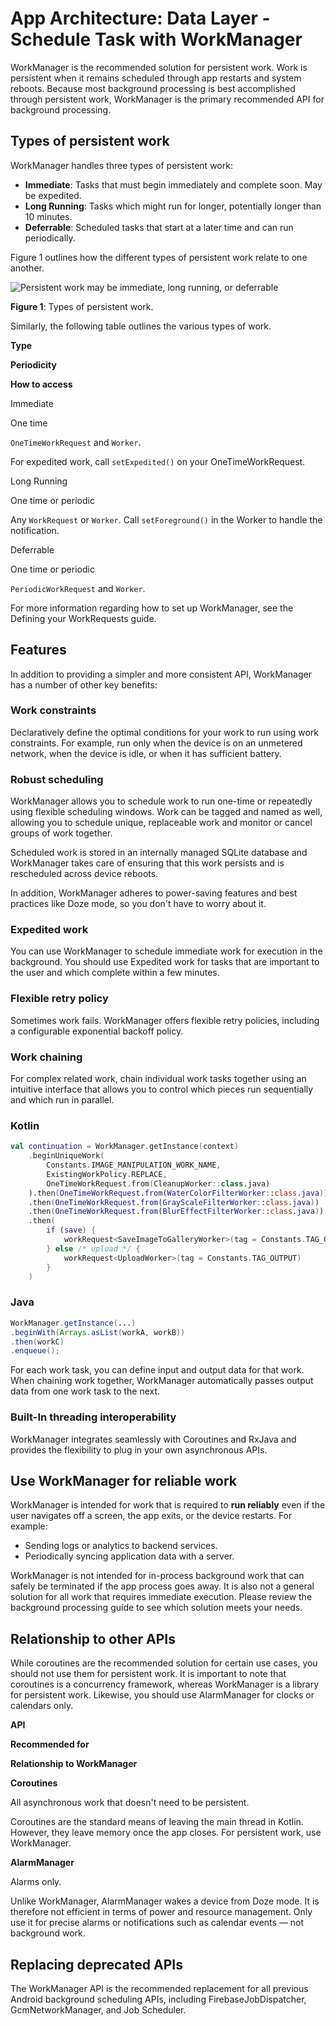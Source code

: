 # App Architecture: Data Layer - Schedule Task with WorkManager

WorkManager is the recommended solution for persistent work. Work is persistent when it remains scheduled through app restarts and system reboots. Because most background processing is best accomplished through persistent work, WorkManager is the primary recommended API for background processing.

Types of persistent work
------------------------

WorkManager handles three types of persistent work:

*   **Immediate**: Tasks that must begin immediately and complete soon. May be expedited.
*   **Long Running**: Tasks which might run for longer, potentially longer than 10 minutes.
*   **Deferrable**: Scheduled tasks that start at a later time and can run periodically.

Figure 1 outlines how the different types of persistent work relate to one another.

![Persistent work may be immediate, long running, or deferrable](https://developer.android.com/static/images/guide/background/workmanager_main.svg)

**Figure 1**: Types of persistent work.

Similarly, the following table outlines the various types of work.

**Type**

**Periodicity**

**How to access**

Immediate

One time

`OneTimeWorkRequest` and `Worker`.

For expedited work, call `setExpedited()` on your OneTimeWorkRequest.

Long Running

One time or periodic

Any `WorkRequest` or `Worker`. Call `setForeground()` in the Worker to handle the notification.

Deferrable

One time or periodic

`PeriodicWorkRequest` and `Worker`.

For more information regarding how to set up WorkManager, see the Defining your WorkRequests guide.

Features
--------

In addition to providing a simpler and more consistent API, WorkManager has a number of other key benefits:

### Work constraints

Declaratively define the optimal conditions for your work to run using work constraints. For example, run only when the device is on an unmetered network, when the device is idle, or when it has sufficient battery.

### Robust scheduling

WorkManager allows you to schedule work to run one-time or repeatedly using flexible scheduling windows. Work can be tagged and named as well, allowing you to schedule unique, replaceable work and monitor or cancel groups of work together.

Scheduled work is stored in an internally managed SQLite database and WorkManager takes care of ensuring that this work persists and is rescheduled across device reboots.

In addition, WorkManager adheres to power-saving features and best practices like Doze mode, so you don't have to worry about it.

### Expedited work

You can use WorkManager to schedule immediate work for execution in the background. You should use Expedited work for tasks that are important to the user and which complete within a few minutes.

### Flexible retry policy

Sometimes work fails. WorkManager offers flexible retry policies, including a configurable exponential backoff policy.

### Work chaining

For complex related work, chain individual work tasks together using an intuitive interface that allows you to control which pieces run sequentially and which run in parallel.

### Kotlin

```kotlin
val continuation = WorkManager.getInstance(context)
    .beginUniqueWork(
        Constants.IMAGE_MANIPULATION_WORK_NAME,
        ExistingWorkPolicy.REPLACE,
        OneTimeWorkRequest.from(CleanupWorker::class.java)
    ).then(OneTimeWorkRequest.from(WaterColorFilterWorker::class.java))
    .then(OneTimeWorkRequest.from(GrayScaleFilterWorker::class.java))
    .then(OneTimeWorkRequest.from(BlurEffectFilterWorker::class.java))
    .then(
        if (save) {
            workRequest<SaveImageToGalleryWorker>(tag = Constants.TAG_OUTPUT)
        } else /* upload */ {
            workRequest<UploadWorker>(tag = Constants.TAG_OUTPUT)
        }
    )
```

### Java

```java
WorkManager.getInstance(...)
.beginWith(Arrays.asList(workA, workB))
.then(workC)
.enqueue();
```

For each work task, you can define input and output data for that work. When chaining work together, WorkManager automatically passes output data from one work task to the next.

### Built-In threading interoperability

WorkManager integrates seamlessly with Coroutines and RxJava and provides the flexibility to plug in your own asynchronous APIs.

Use WorkManager for reliable work
---------------------------------

WorkManager is intended for work that is required to **run reliably** even if the user navigates off a screen, the app exits, or the device restarts. For example:

*   Sending logs or analytics to backend services.
*   Periodically syncing application data with a server.

WorkManager is not intended for in-process background work that can safely be terminated if the app process goes away. It is also not a general solution for all work that requires immediate execution. Please review the background processing guide to see which solution meets your needs.

Relationship to other APIs
--------------------------

While coroutines are the recommended solution for certain use cases, you should not use them for persistent work. It is important to note that coroutines is a concurrency framework, whereas WorkManager is a library for persistent work. Likewise, you should use AlarmManager for clocks or calendars only.

**API**

**Recommended for**

**Relationship to WorkManager**

**Coroutines**

All asynchronous work that doesn't need to be persistent.

Coroutines are the standard means of leaving the main thread in Kotlin. However, they leave memory once the app closes. For persistent work, use WorkManager.

**AlarmManager**

Alarms only.

Unlike WorkManager, AlarmManager wakes a device from Doze mode. It is therefore not efficient in terms of power and resource management. Only use it for precise alarms or notifications such as calendar events — not background work.

Replacing deprecated APIs
-------------------------

The WorkManager API is the recommended replacement for all previous Android background scheduling APIs, including FirebaseJobDispatcher, GcmNetworkManager, and Job Scheduler.

